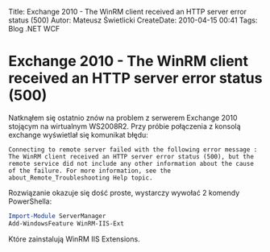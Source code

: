 Title: Exchange 2010 - The WinRM client received an HTTP server error status (500)
Autor: Mateusz Świetlicki
CreateDate: 2010-04-15 00:41
Tags: 	Blog
		.NET
		WCF

Exchange 2010 - The WinRM client received an HTTP server error status (500)
===========

Natknąłem się ostatnio znów na problem z serwerem Exchange 2010 stojącym na wirtualnym WS2008R2. Przy próbie połączenia z konsolą exchange wyświetlał się komunikat błędu:

```
Connecting to remote server failed with the following error message : The WinRM client received an HTTP server error status (500), but the remote service did not include any other information about the cause of the failure. For more information, see the about_Remote_Troubleshooting Help topic.
```

Rozwiązanie okazuje się dość proste, wystarczy wywołać 2 komendy PowerShella:
```powershell
Import-Module ServerManager     
Add-WindowsFeature WinRM-IIS-Ext
```
Które zainstalują WinRM IIS Extensions.